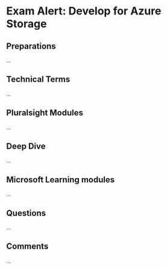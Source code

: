 # Exam Alert: Develop for Azure Storage

## Preparations
...

## Technical Terms
...

## Pluralsight Modules
...

## Deep Dive
...

## Microsoft Learning modules
...

## Questions
...

## Comments
...